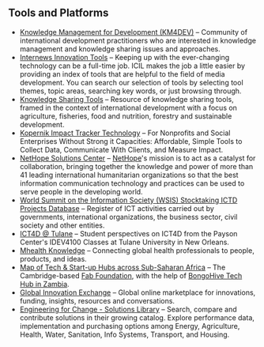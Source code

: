 
## Tools and Platforms

- [Knowledge Management for Development (KM4DEV)](http://www.km4dev.org/) – Community of international development practitioners who are interested in knowledge management and knowledge sharing issues and approaches.
- [Internews Innovation Tools](https://innovation.internews.org/tools) – Keeping up with the ever-changing technology can be a full-time job. ICIL makes the job a little easier by providing an index of tools that are helpful to the field of media development. You can search our selection of tools by selecting tool themes, topic areas, searching key words, or just browsing through.
- [Knowledge Sharing Tools](http://www.kstoolkit.org/) – Resource of knowledge sharing tools, framed in the context of international development with a focus on agriculture, fisheries, food and nutrition, forestry and sustainable development.
- [Kopernik Impact Tracker Technology](http://impacttrackertech.kopernik.info/) – For Nonprofits and Social Enterprises Without Strong it Capacities: Affordable, Simple Tools to Collect Data, Communicate With Clients, and Measure Impact.
- [NetHope Solutions Center](http://solutionscenter.nethope.org/) – [NetHope](http://nethope.org/)'s mission is to act as a catalyst for collaboration, bringing together the knowledge and power of more than 41 leading international humanitarian organizations so that the best information communication technology and practices can be used to serve people in the developing world.
- [World Summit on the Information Society (WSIS) Stocktaking ICTD Projects Database](http://groups.itu.int/Default.aspx?tabid=788) – Register of ICT activities carried out by governments, international organizations, the business sector, civil society and other entities.
- [ICT4D @ Tulane](https://tulaneict4d.wordpress.com/country-ict-resources/) – Student perspectives on ICT4D from the Payson Center's IDEV4100 Classes at Tulane University in New Orleans.
- [Mhealth Knowledge](http://mhealthknowledge.org/) – Connecting global health professionals to people, products, and ideas.
- [Map of Tech & Start-up Hubs across Sub-Saharan Africa](https://docs.google.com/spreadsheets/d/1DvXVB2ikFzUxi78lznojlZyDcR_Gn43i7m-Y3mkTrCQ/edit#gid=0) – The Cambridge-based [Fab Foundation](http://www.fabfoundation.org/), with the help of [BongoHive Tech Hub in Zambia](http://bongohive.co.zm/).
- [Global Innovation Exchange](http://www.globalinnovationexchange.com/) – Global online marketplace for innovations, funding, insights, resources and conversations.
- [Engineering for Change - Solutions Library](http://solutions.engineeringforchange.org/) – Search, compare and contribute solutions in their growing catalog. Explore performance data, implementation and purchasing options among Energy, Agriculture, Health, Water, Sanitation, Info Systems, Transport, and Housing.
